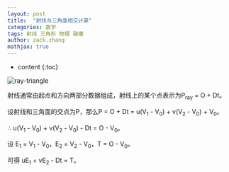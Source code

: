 ```yaml
---
layout: post
title:  "射线与三角面相交计算"
categories: 数学
tags: 射线 三角形 物理 碰撞
author: zack.zhang
mathjax: true
---
```


* content
{:toc}

<!-- more -->

![ray-triangle](https://zd304.github.io/assets/img/ray-triangle.png)<br/>

射线通常由起点和方向两部分数据组成，射线上的某个点表示为P<sub>ray</sub> = O + Dt。

设射线和三角面的交点为P，那么P = O + Dt = u(V<sub>1</sub> - V<sub>0</sub>) + v(V<sub>2</sub> - V<sub>0</sub>) + V<sub>0</sub>。

∴ u(V<sub>1</sub> - V<sub>0</sub>) + v(V<sub>2</sub> - V<sub>0</sub>) - Dt = O - V<sub>0</sub>。

设 E<sub>1</sub> = V<sub>1</sub> - V<sub>0</sub>，E<sub>2</sub> = V<sub>2</sub> - V<sub>0</sub>，T = O - V<sub>0</sub>。

可得 uE<sub>1</sub> + vE<sub>2</sub> - Dt = T。

